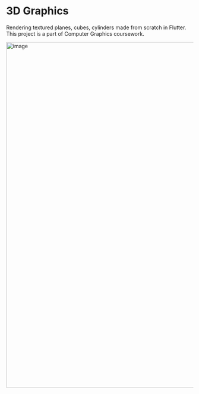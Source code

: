# 3D Graphics

Rendering textured planes, cubes, cylinders made from scratch in Flutter. This project is a part of Computer Graphics coursework.

<img width="929" alt="image" src="https://github.com/adam-kwiatkowski/graphics_3d/assets/22380943/c6e7c57a-f895-4cb8-94ad-1c800e0522e9">

